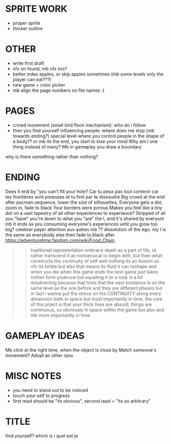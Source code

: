 
# SPRITE WORK
* proper sprite
* thicker outline

# OTHER
* write first draft
* sfx on found, mb vfx too?
* better index apples, or skip apples sometimes (mb some levels only the player can eat???)
* new game + color picker
* mb align the page numbers on file names :(


# PAGES
- crowd movement (small bird flock mechanism): who do i follow
- then you find yourself inlfuencing people: where does me stop (mb towards ending?) special level where you control people in the shape of a body?? or mb its the end, you start to lose your mind
Why am I one thing instead of many? Mb in gameplay you draw a boundary 

why is there something rather than nothing?

# ENDING
Does it end by "you can't fill your hole? Car tu peux pas tout contenir car tes frontières sont poreuses et tu finit par te dissoudre 
Big crowd at the end after pacman sequence, lower the size of silhouettes, Everyone gets a dot, zoom in, fade to black
Your borders were porous 
Makes you feel like a tiny dot on a vast tapestry of all other experiences to experience? 
Stripped of all you "have" you're down to what you "are" the I, and it's shared by everyonr
mb it ends as you consuming everyone's experiences until you grow too big?
celebrer payer attention aux autres mb ??
dissolution of the ego. my I is the same as everybody else
then fade to black after
https://adventuretime.fandom.com/wiki/Food_Chain
>> traditional representation embrace death as a part of life, id rather transcend it as nonsensical to begin with, but then what constructs the continuity of self well nothing its an illusion so ofc its brittle but also that means its fluid it can reshape and when you die when this game ends  the next game just takes nother form youknow but equating it iin a loop is a bit misdirecting because that hints that the next existence is on the same level as the one before and they are different phases but in fact i wanna put the stress on the CONTINUITY along every dimension both in space but most importantly in time, 
the core of this prject is that your thick lines are absurd, things are continuous, so obviously in space within the game but also and mb more importantly in time


# GAMEPLAY IDEAS
Mb click at the right time, when the object is close by 
Match someone's movement? Adopt an other rpov 


# MISC NOTES
* you need to stand out to be noticed
* touch your self to progress
* first read should be "its obvious", second read = "its so arbitrary"


# TITLE

find yourself?
which is i
quel est je
